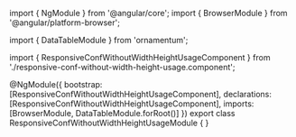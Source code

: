 import { NgModule } from '@angular/core';
import { BrowserModule } from '@angular/platform-browser';
  
import { DataTableModule } from 'ornamentum';
  
import { ResponsiveConfWithoutWidthHeightUsageComponent } from './responsive-conf-without-width-height-usage.component';

@NgModule({
 bootstrap: [ResponsiveConfWithoutWidthHeightUsageComponent],
 declarations: [ResponsiveConfWithoutWidthHeightUsageComponent],
 imports: [BrowserModule, DataTableModule.forRoot()]
})
export class ResponsiveConfWithoutWidthHeightUsageModule {
}
